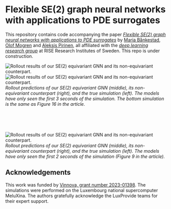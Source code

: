 # Flexible SE(2) graph neural networks with applications to PDE surrogates
This repository contains code accompanying the paper [_Flexible SE(2) graph neural networks with applications to PDE surrogates_](https://arxiv.org/abs/2405.20287) by [Maria Bånkestad](https://scholar.google.com/citations?user=4tKNCSkAAAAJ&hl=sv), [Olof Mogren](https://mogren.one/) and [Aleksis Pirinen](https://aleksispi.github.io/), all affiliated with the [_deep learning research group_](https://dl-group.se/) at RISE Research Institutes of Sweden. This repo is under construction.


![Rollout results of our SE(2) equivariant GNN and its non-equivariant counterpart.](images/sim1.gif)
![Rollout results of our SE(2) equivariant GNN and its non-equivariant counterpart.](images/sim4.gif)
*Rollout predictions of our SE(2) equivariant GNN (middle), its non-equivariant counterpart (right), and the true simulation (left). The models have only seen the first 3 seconds of the simulation. The bottom simulation is the same as Figure 16 in the article.*

<br />
<br />
<br />



![Rollout results of our SE(2) equivariant GNN and its non-equivariant counterpart.](images/sim_smoke.gif)
*Rollout predictions of our SE(2) equivariant GNN (middle), its non-equivariant counterpart (right), and the true simulation (left). The models have only seen the first 2 seconds of the simulation (Figure 9 in the article).*

## Acknowledgements
This work was funded by [Vinnova, grant number 2023-01398](https://www.vinnova.se/en/p/towards-efficient-computational-fluid-dynamics-simulations-with-physics-informed-machine-learning/). The simulations were performed on the Luxembourg national supercomputer MeluXina. The authors gratefully acknowledge the LuxProvide teams for their expert support.

